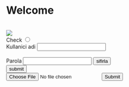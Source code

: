 <!-- thracianus.github.io
# deneme.github.io -->
<html>
    <head>
    <title>
        Selamlar
    </title>
        <link rel="stylesheet" href="style.css"</link>
    </head>

<body>
    <h1>Welcome</h1>
    <br>
    <img src="https://cdn.freecodecamp.org/curriculum/cat-photo-app/relaxing-cat.jpg">
    <br>
    Check
<input type="radio">
<br>
<form>
<label for="name">Kullanici adi</label>
<input type="text" id="name" name="name">
<br><br>
<label for="parola">Parola</label>
<input type="text" id="pass" name="parola">
<button type="reset">sifirla</button>
<br>
<input type="submit" value="submit"/>
    <br>
    <input type="file" id="myFile" name="filename">
  <input type="submit">


</form>
</body>




</html>
